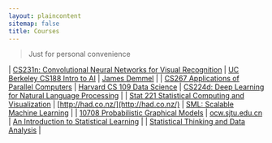 ```yaml
---
layout: plaincontent
sitemap: false
title: Courses
---
```


> Just for personal convenience


| [CS231n: Convolutional Neural Networks for Visual Recognition](http://vision.stanford.edu/teaching/cs231n/) | [UC Berkeley CS188 Intro to AI](http://ai.berkeley.edu/home.html) | [James Demmel](http://www.cs.berkeley.edu/~demmel/) |
| [CS267 Applications of Parallel Computers](http://www.cs.berkeley.edu/~demmel/cs267_Spr15/) | [Harvard CS 109 Data Science](http://cs109.github.io/2014/) | [CS224d: Deep Learning for Natural Language Processing](http://cs224d.stanford.edu/) |
| [Stat 221 Statistical Computing and Visualization](http://harvarddatascience.com/2013/05/05/harvard-stat-221-statistical-computing-and-visualization-all-lectures-online/) | [http://had.co.nz/](http://had.co.nz/) | [SML: Scalable Machine Learning](http://alex.smola.org/teaching/berkeley2012/index.html) |
| [10708 Probabilistic Graphical Models](http://www.cs.cmu.edu/~epxing/Class/10708/lecture.html) | [ocw.sjtu.edu.cn](http://ocw.sjtu.edu.cn/G2S/OCW/cn/CourseDetails.htm?Id=397) | [An Introduction to Statistical Learning](http://www-bcf.usc.edu/~gareth/ISL/index.html) |
| [Statistical Thinking and Data Analysis](http://ocw.mit.edu/courses/sloan-school-of-management/15-075j-statistical-thinking-and-data-analysis-fall-2011/index.htm) |
